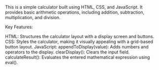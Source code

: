 This is a simple calculator built using HTML, CSS, and JavaScript. It provides basic arithmetic operations, including addition, subtraction, multiplication, and division.

Key Features:

HTML: Structures the calculator layout with a display screen and buttons.
CSS: Styles the calculator, making it visually appealing with a grid-based button layout.
JavaScript:
appendToDisplay(value): Adds numbers and operators to the display.
clearDisplay(): Clears the input field.
calculateResult(): Evaluates the entered mathematical expression using eval().